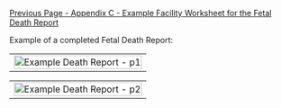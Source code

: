 [Previous Page - Appendix C - Example Facility Worksheet for the Fetal Death Report](appendix_c_-_example_facility_worksheet_for_the_fetal_death_report.html)

Example of a completed Fetal Death Report:
<table><tr><td><img src="death-report-not-named-fhir-sample-data_Page_1.png" alt="Example Death Report - p1" width="100%" /></td></tr></table>
<table><tr><td><img src="death-report-not-named-fhir-sample-data_Page_2.png" alt="Example Death Report - p2" width="100%" /></td></tr></table>